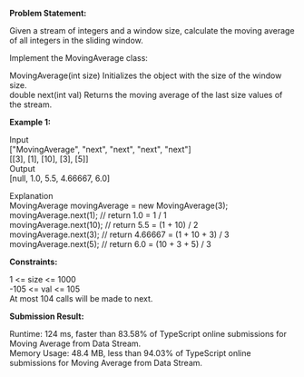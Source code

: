 
**Problem Statement:**

Given a stream of integers and a window size, calculate the moving average of all integers in the sliding window.

Implement the MovingAverage class:

MovingAverage(int size) Initializes the object with the size of the window size.  
double next(int val) Returns the moving average of the last size values of the stream.

**Example 1:**

Input  
["MovingAverage", "next", "next", "next", "next"]  
[[3], [1], [10], [3], [5]]  
Output  
[null, 1.0, 5.5, 4.66667, 6.0]  

Explanation  
MovingAverage movingAverage = new MovingAverage(3);  
movingAverage.next(1); // return 1.0 = 1 / 1  
movingAverage.next(10); // return 5.5 = (1 + 10) / 2  
movingAverage.next(3); // return 4.66667 = (1 + 10 + 3) / 3  
movingAverage.next(5); // return 6.0 = (10 + 3 + 5) / 3  


**Constraints:**

1 <= size <= 1000  
-105 <= val <= 105  
At most 104 calls will be made to next.


**Submission Result:**

Runtime: 124 ms, faster than 83.58% of TypeScript online submissions for Moving Average from Data Stream.  
Memory Usage: 48.4 MB, less than 94.03% of TypeScript online submissions for Moving Average from Data Stream.